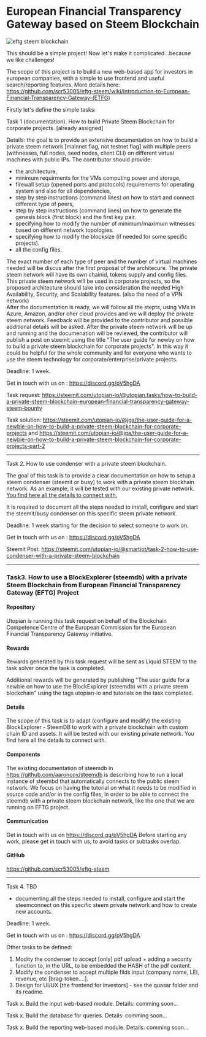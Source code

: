 # European Financial Transparency Gateway based on Steem Blockchain
![eftg steem blockchain](https://user-images.githubusercontent.com/31005088/42443325-6c636a54-836d-11e8-8d75-fcd424adeecc.png)


This should be a simple project! Now let's make it complicated...because we like challenges! 

The scope of this project is to build a new web-based app for investors in european companies, with a simple to use frontend and useful search/reporting features. More details here: https://github.com/scr53005/eftg-steem/wiki/Introduction-to-European-Financial-Transparency-Gateway-(ETFG)


Firstly let's define the simple tasks:

Task 1 (documentation). How to build Private Steem Blockchain for corporate projects. [already assigned]

Details: the goal is to provide an extensive documentation on how to build a private steem network [mainnet flag, not testnet flag] with multiple peers (withnesses, full nodes, seed nodes, client CLI) on different virtual machines with public IPs. 
The contributor should provide:
- the architecture, 
- minimum requirments for the VMs computing power and storage, 
- firewall setup (opened ports and protocols) requirements for operating system and also for all dependencies, 
- step by step instructions (command lines) on how to start and connect different type of peers, 
- step by step instructions (command lines) on how to generate the genesis block (first block) and the first key pair. 
- specifying how to modify the number of minimum/maximum witnesses based on different network topologies. 
- specifying how to modify the blocksize (if needed for some specific projects). 
- all the config files. 


The exact number of each type of peer and the number of virtual machines needed will be discus after the first proposal of the architecure. The private steem network will have its own chainid, tokens supply and config files.
This private steem network will be used in corporate projects, so the proposed architecture should take into consideration the needed High Availability, Security, and Scalability features. (also the need of a VPN network)  
After the documentation is ready, we will follow all the stepts, using VMs in Azure, Amazon, and/or oher cloud provides and we will deploy the private steem network. Feedback will be provided to the contributor and possible additional details will be asked. 
After the private steem network will be up and running and the documenation will be reviewed, the contributor will publish a post on steemit using the title "The user guide for newby on how to build a private steem blockchain for corporate projects". In this way it could be helpful for the whole community and for everyone who wants to use the steem technology for corporate/enterprise/private projects.

Deadline: 1 week. 

Get in touch with us on : https://discord.gg/pV5hgDA

Task request: https://steemit.com/utopian-io/@utopian.tasks/how-to-build-a-private-steem-blockchain-european-financial-transparency-gateway-steem-bounty


Task solution: https://steemit.com/utopian-io/@jga/the-user-guide-for-a-newbie-on-how-to-build-a-private-steem-blockchain-for-corporate-projects
and 
https://steemit.com/utopian-io/@jga/the-user-guide-for-a-newbie-on-how-to-build-a-private-steem-blockchain-for-corporate-projects-part-2

___________________________________________________________________________________________________________


Task 2. How to use condenser with a private steem blockchain. 

The goal of this task is to provide a clear documentation on how to setup a steem condenser (steemit or busy) to work with a private steem blockhain network. As an example, it will be tested with our existing private network.  <a href= "https://github.com/scr53005/eftg-steem/blob/master/config/HOWTO.md"> You find here all the details to connect with. </a>

It is required to document all the steps needed to install, configure and start the steemit/busy condenser on this specific steem private network.

Deadline: 1 week starting for the decision to select someone to work on. 

Get in touch with us on : https://discord.gg/pV5hgDA

Steemit Post: https://steemit.com/utopian-io/@smartiot/task-2-how-to-use-condenser-with-a-private-steem-blockchain

____________________________________________________________________________________________________________


### Task3. How to use a BlockExplorer (steemdb) with a private Steem Blockchain from European Financial Transparency Gateway (EFTG) Project


#### Repository
Utopian is running this task request on behalf of the Blockchain Competence Centre of the European Commission for the European Financial Transparency Gateway initiative.

#### Rewards
Rewards generated by this task request will be sent as Liquid STEEM to the task solver once the task is completed.

Additional rewards will be generated by publishing "The user guide for a newbie on how to use the BlockExplorer (steemdb) with a private steem blockchain" using the tags utopian-io and tutorials on the task completed.

#### Details

The scope of this task is to adapt (configure and modify) the existing BlockExplorer - SteemDB to work with a private blockchain with custom chain ID and assets. It will be tested with our existing private network. You find here all the details to connect with.

#### Components

The existing documentation of steemdb in https://github.com/aaroncox/steemdb is describing how to run a local instance of steembd that automatically connects to the public steem network. We focus on having the tutorial on what it needs to be modified in source code and/or in the config files, in order to be able to connect the steemdb with a private steem blockchain network, like the one that we are running on EFTG project.

#### Communication

Get in touch with us on https://discord.gg/pV5hgDA
Before starting any work, please get in touch with us, to avoid tasks or subtasks overlap.

 

#### GitHub

https://github.com/scr53005/eftg-steem

_____________________________________________________________________________________________________________________

Task 4. TBD
- documenting all the steps needed to install, configure and start the steemconnect on this specific steem private network and how to create new accounts.

Deadline: 1 week. 

Get in touch with us on : https://discord.gg/pV5hgDA

Other tasks to be defined: 
1. Modity the condenser to accept [only] pdf upload + adding a security function to, in the URL, to be embedded the HASH of the pdf content. 
2. Modify the condenser to accept multiple filds input (company name, LEI, revenue, etc [brag-token....]. 
3. Design for UI/UX [the frontend for investors] - see the quasar folder and its readme.

Task x. Build the input web-based module. Details: comming soon...

Task x. Build the database for queries. Details: comming soon...

Task x. Build the reporting web-based module. Details: comming soon...


